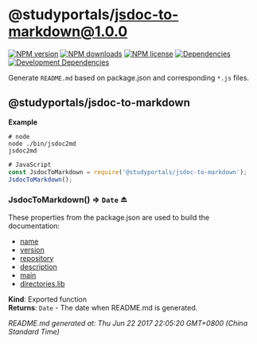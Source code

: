 # @studyportals/jsdoc-to-markdown@1.0.0

<a href="https://www.npmjs.com/package/@studyportals/jsdoc-to-markdown" title="View this project on NPM" target="_blank"><img src="https://img.shields.io/npm/v/@studyportals/jsdoc-to-markdown.svg?style=flat" alt="NPM version" /></a>
<a href="https://www.npmjs.com/package/@studyportals/jsdoc-to-markdown" title="View this project on NPM" target="_blank"><img src="https://img.shields.io/npm/dm/@studyportals/jsdoc-to-markdown.svg?style=flat" alt="NPM downloads" /></a>
<a href="https://www.npmjs.com/package/@studyportals/jsdoc-to-markdown" title="View this project on NPM" target="_blank"><img src="https://img.shields.io/npm/l/@studyportals/jsdoc-to-markdown.svg?style=flat" alt="NPM license" /></a>
<a href="https://david-dm.org/studyportals/jsdoc-to-markdown" title="View this project on David" target="_blank"><img src="https://img.shields.io/david/studyportals/jsdoc-to-markdown.svg?style=flat" alt="Dependencies" /></a>
<a href="https://david-dm.org/studyportals/jsdoc-to-markdown" title="View this project on David" target="_blank"><img src="https://img.shields.io/david/dev/studyportals/jsdoc-to-markdown.svg?style=flat" alt="Development Dependencies" /></a>

Generate `README.md` based on package.json and corresponding `*.js` files.

<a name="module_@studyportals/jsdoc-to-markdown"></a>

## @studyportals/jsdoc-to-markdown
**Example**  
```Shell
# node
node ./bin/jsdoc2md
jsdoc2md
```

```JavaScript
# JavaScript
const JsdocToMarkdown = require('@studyportals/jsdoc-to-markdown');
JsdocToMarkdown();
```
<a name="exp_module_@studyportals/jsdoc-to-markdown--JsdocToMarkdown"></a>

### JsdocToMarkdown() ⇒ <code>Date</code> ⏏
These properties from the package.json are used to build the documentation:
- <a href="https://docs.npmjs.com/files/package.json#name" target="_blank">name</a>
- <a href="https://docs.npmjs.com/files/package.json#version" target="_blank">version</a>
- <a href="https://docs.npmjs.com/files/package.json#repository" target="_blank">repository</a>
- <a href="https://docs.npmjs.com/files/package.json#description" target="_blank">description</a>
- <a href="https://docs.npmjs.com/files/package.json#main" target="_blank">main</a>
- <a href="https://docs.npmjs.com/files/package.json#directorieslib" target="_blank">directories.lib</a>

**Kind**: Exported function  
**Returns**: <code>Date</code> - The date when README.md is generated.  

_README.md generated at: Thu Jun 22 2017 22:05:20 GMT+0800 (China Standard Time)_